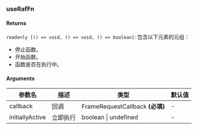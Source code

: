 ### useRafFn

#### Returns
`readonly [() => void, () => void, () => boolean]`: 包含以下元素的元组：
- 停止函数。
- 开始函数。
- 函数是否在执行中。

#### Arguments
|参数名|描述|类型|默认值|
|---|---|---|---|
|callback|回调|FrameRequestCallback  **(必填)**|-|
|initiallyActive|立即执行|boolean \| undefined |-|